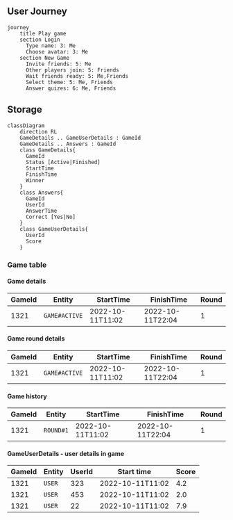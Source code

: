 ## User Journey

```mermaid
journey
    title Play game
    section Login
      Type name: 3: Me
      Choose avatar: 3: Me
    section New Game
      Invite friends: 5: Me
      Other players join: 5: Friends
      Wait friends ready: 5: Me,Friends
      Select theme: 5: Me, Friends
      Answer quizes: 6: Me, Friends
```

## Storage

```mermaid
classDiagram
    direction RL
    GameDetails .. GameUserDetails : GameId
    GameDetails .. Answers : GameId
    class GameDetails{
      GameId
      Status [Active|Finished]
      StartTime
      FinishTime
      Winner      
    }
    class Answers{
      GameId
      UserId
      AnswerTime
      Correct [Yes|No]      
    }
    class GameUserDetails{
      UserId
      Score
    }
```

### Game table

#### Game details

| GameId | Entity        | StartTime        | FinishTime       | Round |
|--------|---------------|------------------|------------------|-------|
| 1321   | `GAME#ACTIVE` | 2022-10-11T11:02 | 2022-10-11T22:04 | 1     |

#### Game round details

| GameId | Entity        | StartTime        | FinishTime       | Round |
|--------|---------------|------------------|------------------|-------|
| 1321   | `GAME#ACTIVE` | 2022-10-11T11:02 | 2022-10-11T22:04 | 1     |

#### Game history

| GameId | Entity    | StartTime        | FinishTime       | Round |
|--------|-----------|------------------|------------------|-------|
| 1321   | `ROUND#1` | 2022-10-11T11:02 | 2022-10-11T22:04 | 1     |

#### GameUserDetails - user details in game

| GameId | Entity | UserId | Start time       | Score |
|--------|--------|--------|------------------|-------|
| 1321   | `USER` | 323    | 2022-10-11T11:02 | 4.2   |
| 1321   | `USER` | 453    | 2022-10-11T11:02 | 2.0   |
| 1321   | `USER` | 22     | 2022-10-11T11:02 | 7.9   |
